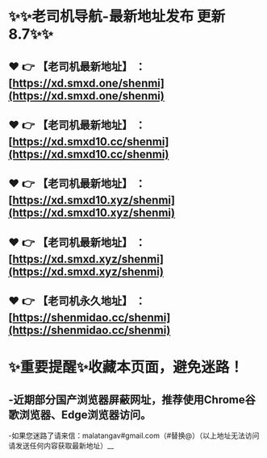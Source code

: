 :sparkles::sparkles:老司机导航-最新地址发布 更新8.7:sparkles::sparkles:
==
:heart: :point_right: 【老司机最新地址】 ：[https://xd.smxd.one/shenmi](https://xd.smxd.one/shenmi)
------
:heart: :point_right: 【老司机最新地址】 ：[https://xd.smxd10.cc/shenmi](https://xd.smxd10.cc/shenmi)
------
:heart: :point_right: 【老司机最新地址】 ：[https://xd.smxd10.xyz/shenmi](https://xd.smxd10.xyz/shenmi)
------
:heart: :point_right: 【老司机最新地址】 ：[https://xd.smxd.xyz/shenmi](https://xd.smxd.xyz/shenmi)
------
:heart: :point_right: 【老司机永久地址】 ：[https://shenmidao.cc/shenmi](https://shenmidao.cc/shenmi)
------
:sparkles:重要提醒:sparkles:收藏本页面，避免迷路！
==
-近期部分国产浏览器屏蔽网址，推荐使用Chrome谷歌浏览器、Edge浏览器访问。
--
-如果您迷路了请来信：malatangav#gmail.com（#替换@）（以上地址无法访问请发送任何内容获取最新地址）__
